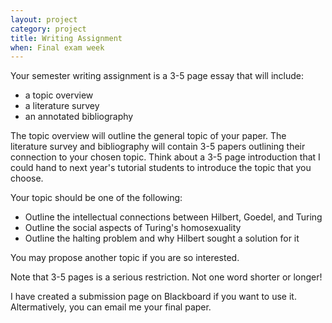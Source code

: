 ```yaml
---
layout: project
category: project
title: Writing Assignment
when: Final exam week
---
```

Your semester writing assignment is a 3-5 page essay that will include:

* a topic overview
* a literature survey
* an annotated bibliography 

The topic overview will outline the general topic of your paper.  The literature survey and bibliography will contain 3-5 papers outlining their connection to your chosen topic.  Think about a 3-5 page introduction that I could hand to next year's tutorial students to introduce the topic that you choose.

Your topic should be one of the following:

* Outline the intellectual connections between Hilbert, Goedel, and Turing
* Outline the social aspects of Turing's homosexuality
* Outline the halting problem and why Hilbert sought a solution for it

You may propose another topic if you are so interested.

Note that 3-5 pages is a serious restriction.  Not one word shorter or longer!

I have created a submission page on Blackboard if you want to use it.  Altermatively, you can email me your final paper.
